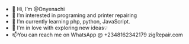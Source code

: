 - 👋 Hi, I’m @Onyenachi
- 👀 I’m interested in programing and printer repairing
- 🌱 I’m currently learning php, python, JavaScript.
- 💞️ I'm in love with exploring new ideas💡
- 📫You can reach me on WhatsApp @ +2348162342179
     zigRepair.com

<!---
Onyenachi/Onyenachi is a ✨ special ✨ repository because its `README.md` (this file) appears on your GitHub profile.
You can click the Preview link to take a look at your changes.
--->

